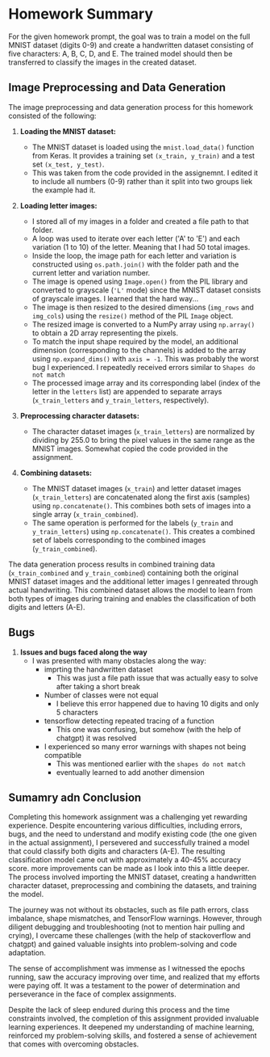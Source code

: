 # Homework Summary

For the given homework prompt, the goal was to train a model on the full MNIST dataset (digits 0-9) and create a handwritten dataset consisting of five characters: A, B, C, D, and E. The trained model should then be transferred to classify the images in the created dataset.



## Image Preprocessing and Data Generation

The image preprocessing and data generation process for this homework consisted of the following:

1. **Loading the MNIST dataset:**
   - The MNIST dataset is loaded using the `mnist.load_data()` function from Keras. It provides a training set `(x_train, y_train)` and a test set `(x_test, y_test)`.
   - This was taken from the code provided in the assignemnt. I edited it to include all numbers (0-9) rather than it split into two groups liek the example had it.

2. **Loading letter images:**
   - I stored all of my images in a folder and created a file path to that folder.
   - A loop was used to iterate over each letter ('A' to 'E') and each variation (1 to 10) of the letter. Meaning that I had 50 total images. 
   - Inside the loop, the image path for each letter and variation is constructed using `os.path.join()` with the folder path and the current letter and variation number.
   - The image is opened using `Image.open()` from the PIL library and converted to grayscale (`'L'` mode) since the MNIST dataset consists of grayscale images. I learned that the hard way... 
   - The image is then resized to the desired dimensions (`img_rows` and `img_cols`) using the `resize()` method of the PIL `Image` object.
   - The resized image is converted to a NumPy array using `np.array()` to obtain a 2D array representing the pixels.
   - To match the input shape required by the model, an additional dimension (corresponding to the channels) is added to the array using `np.expand_dims()` with `axis = -1`. This was probably the worst bug I experienced. I repeatedly received errors similar to `Shapes do not match`
   - The processed image array and its corresponding label (index of the letter in the `letters` list) are appended to separate arrays (`x_train_letters` and `y_train_letters`, respectively).

3. **Preprocessing character datasets:**
   - The character dataset images (`x_train_letters`) are normalized by dividing by 255.0 to bring the pixel values in the same range as the MNIST images. Somewhat copied the code provided in the assignment.

4. **Combining datasets:**
   - The MNIST dataset images (`x_train`) and letter dataset images (`x_train_letters`) are concatenated along the first axis (samples) using `np.concatenate()`. This combines both sets of images into a single array (`x_train_combined`).
   - The same operation is performed for the labels (`y_train` and `y_train_letters`) using `np.concatenate()`. This creates a combined set of labels corresponding to the combined images (`y_train_combined`).

The data generation process results in combined training data (`x_train_combined` and `y_train_combined`) containing both the original MNIST dataset images and the additional letter images I genreated through actual handwriting. This combined dataset allows the model to learn from both types of images during training and enables the classification of both digits and letters (A-E).   

## Bugs

1. **Issues and bugs faced along the way**
   - I was presented with many obstacles along the way:
        - imprting the handwritten dataset
            - This was just a file path issue that was actually easy to solve after taking a short break
        - Number of classes were not equal
            - I believe this error happened due to having 10 digits and only 5 characters
        - tensorflow detecting repeated tracing of a function
            - This one was confusing, but somehow (with the help of chatgpt) it was resolved
        - I experienced so many error warnings with shapes not being compatible    
            - This was mentioned earlier with the `shapes do not match`
            - eventually learned to add another dimension


## Sumamry adn Conclusion
Completing this homework assignment was a challenging yet rewarding experience. Despite encountering various difficulties, including errors, bugs, and the need to understand and modify existing code (the one given in the actual assignment), I persevered and successfully trained a model that could classify both digits and characters (A-E). The resulting classification model came out with approximately a 40-45% accuracy score. more improvements can be made as I look into this a little deeper. The process involved importing the MNIST dataset, creating a handwritten character dataset, preprocessing and combining the datasets, and training the model.

The journey was not without its obstacles, such as file path errors, class imbalance, shape mismatches, and TensorFlow warnings. However, through diligent debugging and troubleshooting (not to mention hair pulling and crying), I overcame these challenges (with the help of stackoverflow and chatgpt) and gained valuable insights into problem-solving and code adaptation.

The sense of accomplishment was immense as I witnessed the epochs running, saw the accuracy improving over time, and realized that my efforts were paying off. It was a testament to the power of determination and perseverance in the face of complex assignments.

Despite the lack of sleep endured during this process and the time constraints involved, the completion of this assignment provided invaluable learning experiences. It deepened my understanding of machine learning, reinforced my problem-solving skills, and fostered a sense of achievement that comes with overcoming obstacles.
 






